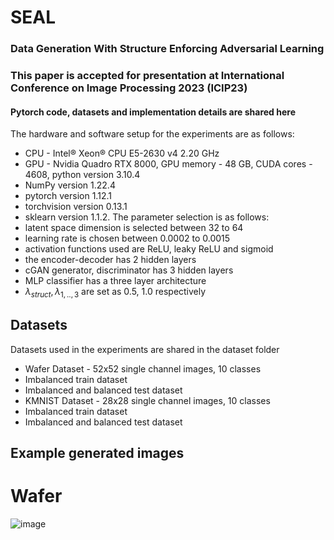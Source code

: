 # SEAL
### Data Generation With Structure Enforcing Adversarial Learning
### This paper is accepted for presentation at International Conference on Image Processing 2023 (ICIP23)
#### Pytorch code, datasets and implementation details are shared here
The hardware and software setup for the experiments are as follows:
* CPU - Intel® Xeon® CPU E5-2630 v4 2.20 GHz
* GPU - Nvidia Quadro RTX 8000, GPU memory - 48 GB, CUDA cores - 4608, python version 3.10.4
* NumPy version 1.22.4
* pytorch version 1.12.1
* torchvision version 0.13.1
* sklearn version 1.1.2. 
The parameter selection is as follows: 
* latent space dimension is selected between 32 to 64
* learning rate is chosen between 0.0002 to 0.0015
* activation functions used are ReLU, leaky ReLU and sigmoid
* the encoder-decoder has 2 hidden layers
* cGAN generator, discriminator has 3 hidden layers
* MLP classifier has a three layer architecture 
* $\lambda_{struct}, \lambda_{1,..,3}$ are set as 0.5, 1.0 respectively
## Datasets 
Datasets used in the experiments are shared in the dataset folder
- Wafer Dataset - 52x52 single channel images, 10 classes
- Imbalanced train dataset
- Imbalanced and balanced test dataset
- KMNIST Dataset - 28x28 single channel images, 10 classes
- Imbalanced train dataset
- Imbalanced and balanced test dataset

## Example generated images
# Wafer
![image](https://github.com/indusolo/seal/assets/99342079/08f6ced5-570f-4869-9697-e6e1ea6ea837)


